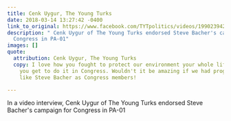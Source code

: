 ```yaml
---
title: Cenk Uygur, The Young Turks
date: 2018-03-14 13:27:42 -0400
link_to_original: https://www.facebook.com/TYTpolitics/videos/1990239427890429/
description: " Cenk Uygur of The Young Turks endorsed Steve Bacher's campaign for
  Congress in PA-01"
images: []
quote:
  attribution: Cenk Uygur, The Young Turks
  copy: I love how you fought to protect our environment your whole life, and I hope
    you get to do it in Congress. Wouldn't it be amazing if we had progressive champions
    like Steve Bacher as Congress members!

---
```

In a video interview, Cenk Uygur of The Young Turks endorsed Steve Bacher's campaign for Congress in PA-01
